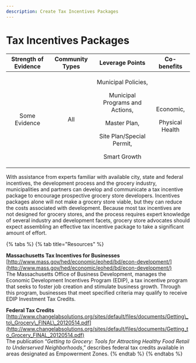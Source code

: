 ```yaml
---
description: Create Tax Incentives Packages
---
```


# Tax Incentives Packages

<table>
  <thead>
    <tr>
      <th style="text-align:center">Strength of Evidence</th>
      <th style="text-align:center">Community Types</th>
      <th style="text-align:center">Leverage Points</th>
      <th style="text-align:center">Co-benefits</th>
    </tr>
  </thead>
  <tbody>
    <tr>
      <td style="text-align:center">Some Evidence</td>
      <td style="text-align:center">All</td>
      <td style="text-align:center">
        <p>Municipal Policies,</p>
        <p>Municipal Programs and Actions,</p>
        <p>Master Plan,</p>
        <p>Site Plan/Special Permit,</p>
        <p>Smart Growth</p>
      </td>
      <td style="text-align:center">
        <p>Economic,</p>
        <p>Physical Health</p>
      </td>
    </tr>
  </tbody>
</table>

With assistance from experts familiar with available city, state and federal incentives, the development process and the grocery industry, municipalities and partners can develop and communicate a tax incentive package to encourage prospective grocery store developers. Incentives packages alone will not make a grocery store viable, but they can reduce the costs associated with development. Because most tax incentives are not designed for grocery stores, and the process requires expert knowledge of several industry and development facets, grocery store advocates should expect assembling an effective tax incentive package to take a significant amount of effort.

{% tabs %}
{% tab title="Resources" %}
**Massachusetts Tax Incentives for Businesses**  
[http://www.mass.gov/hed/economic/eohed/bd/econ-development/](http://www.mass.gov/hed/economic/eohed/bd/econ-development/)  
The Massachusetts Office of Business Development, manages the Economic Development Incentives Program \(EDIP\), a tax incentive program that seeks to foster job creation and stimulate business growth. Through this program, businesses that meet specified criteria may qualify to receive EDIP Investment Tax Credits. 

**Federal Tax Credits**  
[http://www.changelabsolutions.org/sites/default/files/documents/Getting\_to\_Grocery\_FINAL\_20120514.pdf](http://www.changelabsolutions.org/sites/default/files/documents/Getting_to_Grocery_FINAL_20120514.pdf)   
The publication “_Getting to Grocery: Tools for Attracting Healthy Food Retail to Underserved Neighborhoods_,” describes federal tax credits available in areas designated as Empowerment Zones.
{% endtab %}
{% endtabs %}

